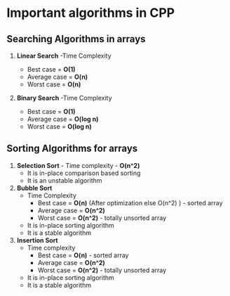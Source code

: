 # Important algorithms in CPP

## Searching Algorithms in arrays
1. **Linear Search**
    -Time Complexity
     - Best case = **O(1)**
     - Average case = **O(n)**
     - Worst case = **O(n)**
   
2. **Binary Search**
    -Time Complexity
     - Best case = **O(1)**
     - Average case = **O(log n)**
     - Worst case = **O(log n)**

## Sorting Algorithms for arrays
1. **Selection Sort** - Time complexity - **O(n^2)**
    - It is in-place comparison based sorting
    - It is an unstable algorithm
2. **Bubble Sort**
    - Time Complexity
      - Best case = **O(n)**  (After optimization else O(n^2) ) - sorted array
      - Average case = **O(n^2)**
      - Worst case = **O(n^2)** - totally unsorted array
    - It is in-place sorting algorithm
    - It is a stable algorithm
3. **Insertion Sort**
    - Time complexity
      - Best case = **O(n)** - sorted array
      - Average case = **O(n^2)**
      - Worst case = **O(n^2)** - totally unsorted array
    - It is in-place sorting algorithm
    - It is a stable algorithm
